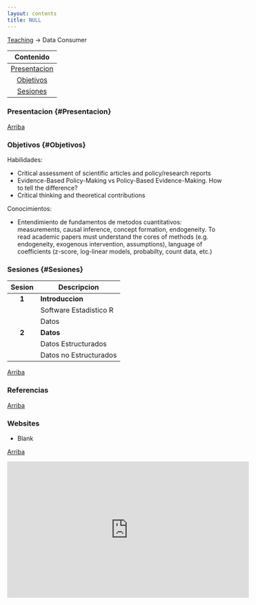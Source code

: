 ```yaml
---
layout: contents
title: NULL
---
```


<a name="Contenido"></a>

[Teaching](../teaching.md) &rarr; Data Consumer

| Contenido |
| :---: |
| [Presentacion](#Presentacion) |
| [Objetivos](#Objetivo) |
| [Sesiones](#Sesiones) |

### Presentacion {#Presentacion}

[Arriba](#Contenido)

### Objetivos {#Objetivos}

Habilidades:
- Critical assessment of scientific articles and policy/research reports
- Evidence-Based Policy-Making vs Policy-Based Evidence-Making. How to tell the difference?
- Critical thinking and theoretical contributions

Conocimientos:
- Entendimiento de fundamentos de metodos cuantitativos: measurements, causal inference, concept formation, endogeneity. To read academic papers must understand the cores of methods (e.g. endogeneity, exogenous intervention, assumptions), language of coefficients (z-score, log-linear models, probabilty, count data, etc.)

### Sesiones {#Sesiones}

| Sesion       | Descripcion  |
|:-------------:|--------------|
| **1**         | **Introduccion** &nbsp;&nbsp; <!--a href="http://uc-r.github.io/data_wrangling/week-1" style="color:black;"><i class="fa fa-folder-open" style="font-size:1em"></i></a--> |
|               | Software Estadistico R  |
|               | Datos |
| **2**         | **Datos** |
|               |  Datos Estructurados |
|               | Datos no Estructurados  |

[Arriba](#Contenido)

### Referencias

[Arriba](#Contenido)

### Websites
* Blank

[Arriba](#Contenido)

<center>
<iframe width="560" height="315" src="https://www.youtube.com/embed/Id7tXouypEE" frameborder="0" allow="accelerometer; autoplay; encrypted-media; gyroscope; picture-in-picture" allowfullscreen></iframe>
</center>
